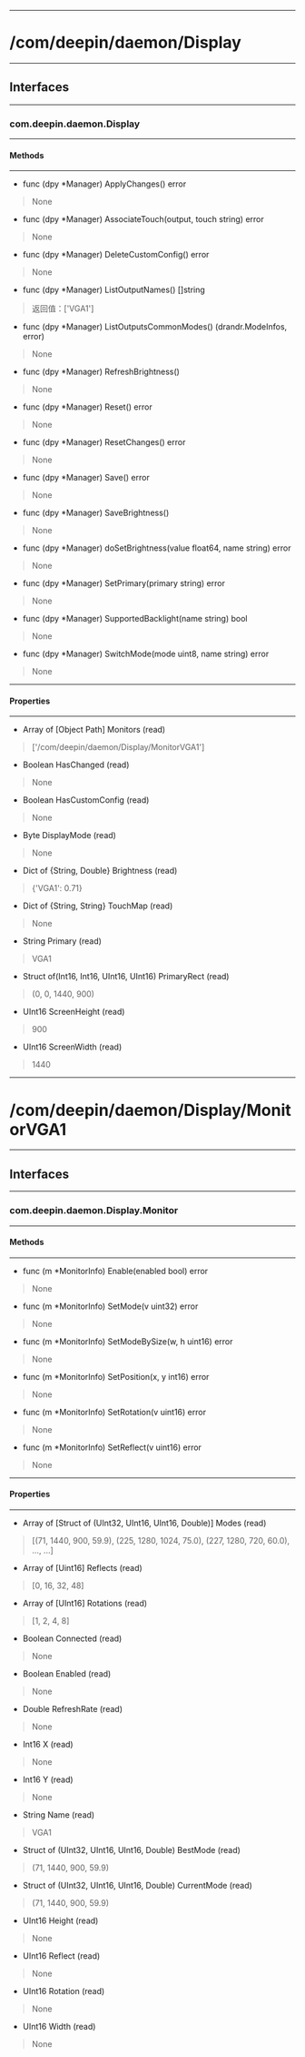 ***

# /com/deepin/daemon/Display

***

## Interfaces

***

### com.deepin.daemon.Display

***

#### Methods

***

- func (dpy *Manager) ApplyChanges() error
> None

- func (dpy *Manager) AssociateTouch(output, touch string) error
> None

- func (dpy *Manager) DeleteCustomConfig() error
> None

- func (dpy *Manager) ListOutputNames() []string
> 返回值：['VGA1']

- func (dpy *Manager) ListOutputsCommonModes() (drandr.ModeInfos, error)
> None

- func (dpy *Manager) RefreshBrightness()
> None

- func (dpy *Manager) Reset() error
> None

- func (dpy *Manager) ResetChanges() error
> None

- func (dpy *Manager) Save() error
> None

- func (dpy *Manager) SaveBrightness()
> None

- func (dpy *Manager) doSetBrightness(value float64, name string) error
> None

- func (dpy *Manager) SetPrimary(primary string) error
> None

- func (dpy *Manager) SupportedBacklight(name string) bool
> None

- func (dpy *Manager) SwitchMode(mode uint8, name string) error
> None

***
#### Properties
***

- Array of [Object Path] Monitors (read)
> ['/com/deepin/daemon/Display/MonitorVGA1']

- Boolean HasChanged (read)
> None

- Boolean HasCustomConfig (read)
> None

- Byte DisplayMode (read)
> None

- Dict of {String, Double} Brightness (read)
> {'VGA1': 0.71}

- Dict of {String, String} TouchMap (read)
> None

- String Primary (read)
> VGA1

- Struct of(Int16, Int16, UInt16, UInt16) PrimaryRect (read)
> (0, 0, 1440, 900)

- UInt16 ScreenHeight (read)
> 900

- UInt16 ScreenWidth (read)
> 1440

***
# /com/deepin/daemon/Display/MonitorVGA1
***
## Interfaces
***
### com.deepin.daemon.Display.Monitor
***
#### Methods
***

- func (m *MonitorInfo) Enable(enabled bool) error
> None

- func (m *MonitorInfo) SetMode(v uint32) error
> None

- func (m *MonitorInfo) SetModeBySize(w, h uint16) error
> None

- func (m *MonitorInfo) SetPosition(x, y int16) error
> None

- func (m *MonitorInfo) SetRotation(v uint16) error
> None

- func (m *MonitorInfo) SetReflect(v uint16) error
> None

***
#### Properties
***

- Array of [Struct of (UInt32, UInt16, UInt16, Double)] Modes (read)
> [(71, 1440, 900, 59.9), (225, 1280, 1024, 75.0), (227, 1280, 720, 60.0), ..., ...]

- Array of [Uint16] Reflects (read)
> [0, 16, 32, 48]

- Array of [UInt16] Rotations (read)
> [1, 2, 4, 8]

- Boolean Connected (read)
> None

- Boolean Enabled (read)
> None

- Double RefreshRate (read)
> None

- Int16 X (read)
> None

- Int16 Y (read)
> None

- String Name (read)
> VGA1

- Struct of (UInt32, UInt16, UInt16, Double) BestMode (read)
> (71, 1440, 900, 59.9)

- Struct of (UInt32, UInt16, UInt16, Double) CurrentMode (read)
> (71, 1440, 900, 59.9)

- UInt16 Height (read)
> None

- UInt16 Reflect (read)
> None

- UInt16 Rotation (read)
> None

- UInt16 Width (read)
> None
